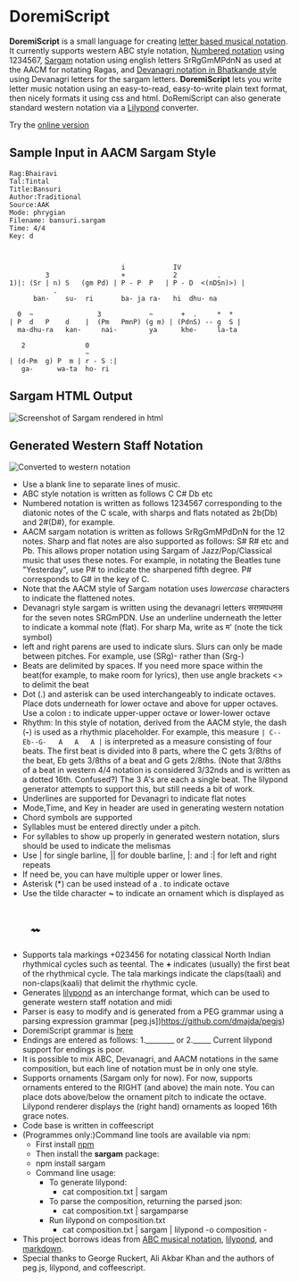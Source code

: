 DoremiScript
============

**DoremiScript** is a small language for creating [letter based musical notation](http://en.wikipedia.org/wiki/Letter_notation). It currently supports western ABC style notation, [Numbered notation](http://http://en.wikipedia.org/wiki/Numbered_musical_notation) using 1234567, [Sargam](http://en.wikipedia.org/wiki/Swara) notation using english letters SrRgGmMPdnN as used at the AACM for notating Ragas, and [Devanagri notation in Bhatkande style](http://en.wikipedia.org/wiki/Musical_notation#India) using Devanagri letters for the sargam letters. **DoremiScript** lets you write letter music notation using an easy-to-read, easy-to-write plain text format, then nicely formats it using css and html. DoRemiScript can also generate standard western notation via a [Lilypond](http://lilypond.org) converter. 

Try the [online version](http://ragapedia.com)

Sample Input in AACM Sargam Style
---------------------------------

    Rag:Bhairavi
    Tal:Tintal
    Title:Bansuri
    Author:Traditional
    Source:AAK
    Mode: phrygian
    Filename: bansuri.sargam
    Time: 4/4 
    Key: d
    
    
    
                                i            IV  
             3                  +            2          .   
    1)|: (Sr | n) S   (gm Pd) | P - P  P   | P - D  <(nDSn)>) |
               .   
          ban-    su-  ri       ba- ja ra-   hi  dhu- na
    
      0  ~                3            ~       +  .     *  *   
    | P  d   P    d    |  (Pm   PmnP) (g m) | (PdnS) -- g  S | 
      ma-dhu-ra   kan-     nai-        ya      khe-     la-ta
    
       2               0    
                       ~   
    | (d-Pm  g) P  m | r - S :|
       ga-      wa-ta  ho- ri



Sargam HTML Output
------------------
![Screenshot of Sargam rendered in html](https://github.com/rothfield/doremi/raw/master/docs/sargam_screenshot.png "Sargam Screenshot")

Generated Western Staff Notation
--------------------------------
![Converted to western notation](https://github.com/rothfield/doremi/raw/master/docs/western_notation_example.png "")



  - Use a blank line to separate lines of music.
  - ABC style notation is written as follows C C# Db etc
  - Numbered notation is written as follows 1234567 corresponding to the diatonic notes of the C scale, with sharps and flats notated as 2b(Db) and 2#(D#), for example.
  - AACM sargam notation is written as follows SrRgGmMPdDnN for the 12 notes. Sharp and flat notes are also supported as follows: S# R# etc and Pb. This allows proper notation using Sargam of Jazz/Pop/Classical music that uses these notes. For example, in notating the Beatles tune "Yesterday", use P# to indicate the sharpened fifth degree. P# corresponds to G# in the key of C.
  - Note that the AACM style of Sargam notation uses *lowercase* characters to indicate the flattened notes.
  - Devanagri style sargam is written using the devanagri letters सरग़मपधऩस
  for the seven notes SRGmPDN. Use an underline underneath the letter to indicate a kommal note (flat). For sharp Ma, write as म' (note the tick symbol) 
  - left and right parens are used to indicate slurs. Slurs can only be made between pitches. For example, use (SRg)- rather than  (Srg-)
  - Beats are delimited by spaces. If you need more space within the beat(for example, to make room for lyrics), then use angle brackets <> to delimit the beat
  - Dot (.) and asterisk can be used interchangeably to 
indicate octaves. Place dots underneath for lower octave and above for
upper octaves. Use a colon **:** to indicate upper-upper octave or lower-lower octave
  - Rhythm: In this style of notation, derived from the AACM style, the dash (**-**) is used as a rhythmic placeholder. For example, this measure `| C--Eb--G-   A   A   A |` is interpreted as a measure consisting of four beats. The first beat is divided into 8 parts, where the C gets 3/8ths of the beat, Eb gets 3/8ths of a beat and G gets 2/8ths. (Note that 3/8ths of a beat in western 4/4 notation is considered 3/32nds and is written as a dotted 16th. Confused?) The 3 A's are each a single beat. The lilypond generator attempts to support this, but still needs a bit of work.
  - Underlines are supported for Devanagri to indicate flat notes
  - Mode,Time, and Key in header are used in generating western notation
  - Chord symbols are supported
  - Syllables must be entered directly under a pitch.
  - For syllables to show up properly in generated western notation, slurs
should be used to indicate the melismas
  - Use | for single barline, || for double barline, |: and :| for left and right repeats
  - If need be, you can have multiple upper or lower lines.
  - Asterisk (*) can be used instead of a . to indicate octave
  - Use the tilde character **~** to indicate an ornament which is displayed as 
# &nbsp;&nbsp;&nbsp;&nbsp;&nbsp;    &#x1D19D;&#x1D19D;
  - Supports tala markings +023456 for notating classical North Indian rhythmical cycles such as teental. The **+** indicates (usually) the first beat of the rhythmical cycle. The tala markings indicate the claps(taali) and non-claps(kaali) that delimit the rhythmic cycle.  
  - Generates [lilypond](http://lilypond.org) as an interchange format, which can be used to generate western staff notation and midi
  - Parser is easy to modify and is generated from a PEG grammar using a parsing expression grammar [peg.js])https://github.com/dmajda/pegjs)
  - DoremiScript grammar is [here](https://github.com/rothfield/doremi/raw/src/grammars/sargam.peg.js)
  - Endings are entered as follows: 1.________ or 2._____ Current lilypond support for endings is poor.
  - It is possible to mix ABC, Devanagri, and AACM notations in the same composition, but each line of notation must be in only one style.
  - Supports ornaments (Sargam only for now). For now, supports ornaments entered to the RIGHT (and above) the main note. You can place dots above/below the ornament pitch to indicate the octave. Lilypond renderer displays the (right hand) ornaments as looped 16th grace notes.
  - Code base is written in coffeescript
  - (Programmes only:)Command line tools are available via npm:
    - First install [npm](http://npmjs.org)
    - Then install the **sargam** package:
    - npm install sargam
    - Command line usage: 
      - To generate lilypond:
        - cat composition.txt | sargam 
      - To parse the composition, returning the parsed json:
        - cat composition.txt | sargamparse
      - Run lilypond on composition.txt
        - cat composition.txt | sargam | lilypond -o composition -
  - This project borrows ideas from [ABC musical notation](http://en.wikipedia.org/wiki/ABC_notation), [lilypond](http://lilypond.org), and [markdown](http://en.wikipedia.org/wiki/Markdown).
  - Special thanks to George Ruckert, Ali Akbar Khan and the authors of peg.js, lilypond, and coffeescript.


 
